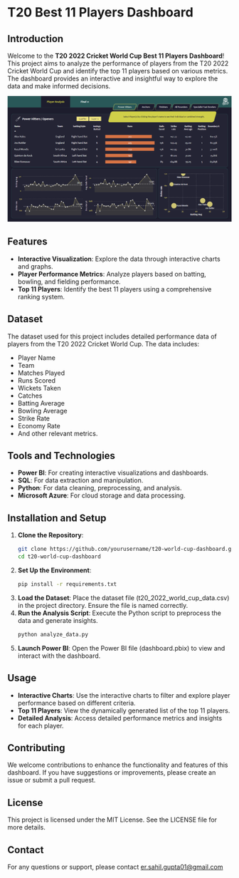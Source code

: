 # T20 Best 11 Players Dashboard

## Introduction

Welcome to the **T20 2022 Cricket World Cup Best 11 Players Dashboard**! This project aims to analyze the performance of players from the T20 2022 Cricket World Cup and identify the top 11 players based on various metrics. The dashboard provides an interactive and insightful way to explore the data and make informed decisions.


![Dashboard Screenshot](Dashboard.png)

## Features

- **Interactive Visualization**: Explore the data through interactive charts and graphs.
- **Player Performance Metrics**: Analyze players based on batting, bowling, and fielding performance.
- **Top 11 Players**: Identify the best 11 players using a comprehensive ranking system.

## Dataset

The dataset used for this project includes detailed performance data of players from the T20 2022 Cricket World Cup. The data includes:

- Player Name
- Team
- Matches Played
- Runs Scored
- Wickets Taken
- Catches
- Batting Average
- Bowling Average
- Strike Rate
- Economy Rate
- And other relevant metrics.

## Tools and Technologies

- **Power BI**: For creating interactive visualizations and dashboards.
- **SQL**: For data extraction and manipulation.
- **Python**: For data cleaning, preprocessing, and analysis.
- **Microsoft Azure**: For cloud storage and data processing.

## Installation and Setup

1. **Clone the Repository**:
   ```sh
   git clone https://github.com/yourusername/t20-world-cup-dashboard.git
   cd t20-world-cup-dashboard
2. **Set Up the Environment**:
   ```sh
   pip install -r requirements.txt
3. **Load the Dataset**:
   Place the dataset file (t20_2022_world_cup_data.csv) in the project directory. Ensure the file is named correctly.
4. **Run the Analysis Script**:
   Execute the Python script to preprocess the data and generate insights.
   ```sh
   python analyze_data.py
5. **Launch Power BI**:
   Open the Power BI file (dashboard.pbix) to view and interact with the dashboard.

## Usage

- **Interactive Charts**: Use the interactive charts to filter and explore player performance based on different criteria.
- **Top 11 Players**: View the dynamically generated list of the top 11 players.
- **Detailed Analysis**: Access detailed performance metrics and insights for each player.

## Contributing

We welcome contributions to enhance the functionality and features of this dashboard. If you have suggestions or improvements, please create an issue or submit a pull request.

## License

This project is licensed under the MIT License. See the LICENSE file for more details.

## Contact

For any questions or support, please contact er.sahil.gupta01@gmail.com
    

  

